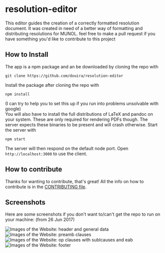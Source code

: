 # resolution-editor
This editor guides the creation of a correctly formatted resolution document. It was created in need of a better way of formatting and distributing resolutions for MUNOL.
feel free to make a pull request if you have something you'd like to contribute to this project

## How to Install
The app is a npm package and an be downloaded by cloning the repo with
```
git clone https://github.com/douira/resolution-editor
``` 
Install the package after cloning the repo with
```
npm install
```
(I can try to help you to set this up if you run into problems unsolvable with google)  
You will also have to install the full distributions of LaTeX and pandoc on your system. These are only required for rendering PDFs though. The server expects these binaries to be present and will crash otherwise. Start the server with
```
npm start
```
The server will then respond on the default node port. Open `http://localhost:3000` to use the client.

## How to contribute
Thanks for wanting to contribute, that's great! All the info on how to contribute is in the [CONTRIBUTING file](https://github.com/douira/resolution-editor/edit/meta/README.md).

## Screenshots
Here are some screenshots if you don't want to/can't get the repo to run on your machine: (from 26 Jun 2017)

![Images of the Website: header and general data](http://i.imgur.com/3ZbJGfb.png)
![Images of the Website: preamb clauses](http://i.imgur.com/0OSc8g1.png)
![Images of the Website: op clauses with sublcauses and eab](http://i.imgur.com/ah6KhDi.png)
![Images of the Website: footer](http://i.imgur.com/mAjybQL.png)
